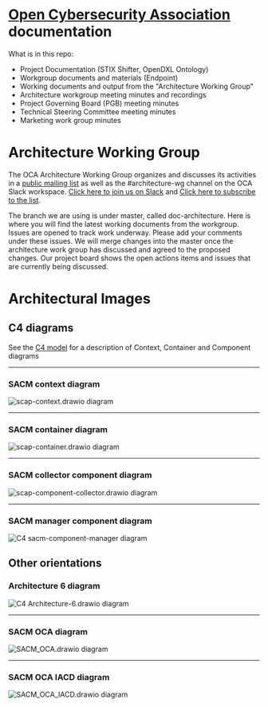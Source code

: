 # [Open Cybersecurity Association](https://opencybersecurityalliance.org/) documentation
What is in this repo:
- Project Documentation (STIX Shifter, OpenDXL Ontology)
- Workgroup documents and materials (Endpoint)
- Working documents and output from the "Architecture Working Group"
- Architecture workgroup meeting minutes and recordings
- Project Governing Board (PGB) meeting minutes
- Technical Steering Committee meeting minutes
- Marketing work group minutes

# Architecture Working Group

The OCA Architecture Working Group organizes and discusses its activities in a [public mailing list](https://lists.oasis-open-projects.org/g/oca-architecture-wg) as well as the #architecture-wg channel on the OCA Slack workspace. [Click here to join us on Slack](https://docs.google.com/forms/d/1vEAqg9SKBF3UMtmbJJ9qqLarrXN5zeVG3_obedA3DKs/viewform?edit_requested=true) and [Click here to subscribe to the list](https://lists.oasis-open-projects.org/g/oca-architecture-wg).

The branch we are using is under master, called doc-architecture.  Here is where you will find the latest working documents from the workgroup.  Issues are opened to track work underway.  Please add your comments under these issues.  We will merge changes into the 
master once the architecture work group has discussed and agreed to the proposed changes.  Our project board shows the open actions items and issues that are currently being discussed.

# Architectural Images

## C4 diagrams

See the [C4 model](https://c4model.com/) for a description of Context, Container and Component diagrams

---

### SACM context diagram

![scap-context.drawio diagram](Architecture%20Documents/scap-context.svg)

---

### SACM container diagram

![scap-container.drawio diagram](Architecture%20Documents/scap-container.svg)
  
---

### SACM collector component diagram

![scap-component-collector.drawio diagram](Architecture%20Documents/scap-component-collector.svg)

---

### SACM manager component diagram

![C4 sacm-component-manager diagram](Architecture%20Documents/sacm-component-manager.svg)


## Other orientations

### Architecture 6 diagram
   
![C4 Architecture-6.drawio diagram](Architecture%20Documents/Architecture-6.svg)<br>

---

### SACM OCA diagram

![SACM_OCA.drawio diagram](Architecture%20Documents/SACM_OCA.svg)<br>

---

### SACM OCA IACD diagram

![SACM_OCA_IACD.drawio diagram](Architecture%20Documents/SACM_OCA_IACD.svg)<br>
